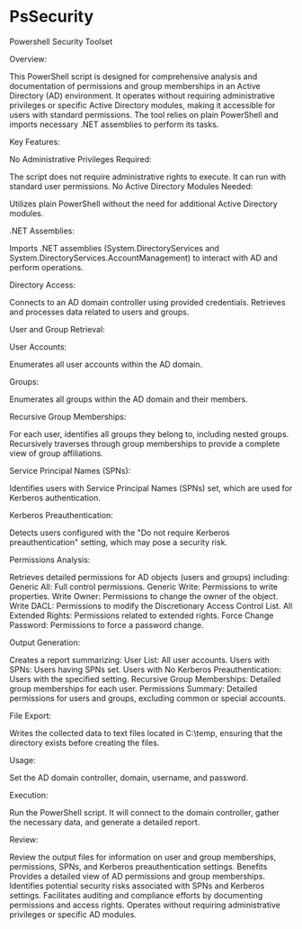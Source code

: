 # PsSecurity
Powershell Security Toolset

Overview:

This PowerShell script is designed for comprehensive analysis and documentation of permissions and group memberships in an Active Directory (AD) environment. It operates without requiring administrative privileges or specific Active Directory modules, making it accessible for users with standard permissions. The tool relies on plain PowerShell and imports necessary .NET assemblies to perform its tasks.

Key Features:

No Administrative Privileges Required:

The script does not require administrative rights to execute. It can run with standard user permissions.
No Active Directory Modules Needed:

Utilizes plain PowerShell without the need for additional Active Directory modules.

.NET Assemblies:

Imports .NET assemblies (System.DirectoryServices and System.DirectoryServices.AccountManagement) to interact with AD and perform operations.

Directory Access:

Connects to an AD domain controller using provided credentials.
Retrieves and processes data related to users and groups.

User and Group Retrieval:

User Accounts: 

Enumerates all user accounts within the AD domain.

Groups: 

Enumerates all groups within the AD domain and their members.

Recursive Group Memberships:

For each user, identifies all groups they belong to, including nested groups.
Recursively traverses through group memberships to provide a complete view of group affiliations.

Service Principal Names (SPNs):

Identifies users with Service Principal Names (SPNs) set, which are used for Kerberos authentication.

Kerberos Preauthentication:

Detects users configured with the "Do not require Kerberos preauthentication" setting, which may pose a security risk.

Permissions Analysis:

Retrieves detailed permissions for AD objects (users and groups) including:
Generic All: Full control permissions.
Generic Write: Permissions to write properties.
Write Owner: Permissions to change the owner of the object.
Write DACL: Permissions to modify the Discretionary Access Control List.
All Extended Rights: Permissions related to extended rights.
Force Change Password: Permissions to force a password change.

Output Generation:

Creates a report summarizing:
User List: All user accounts.
Users with SPNs: Users having SPNs set.
Users with No Kerberos Preauthentication: Users with the specified setting.
Recursive Group Memberships: Detailed group memberships for each user.
Permissions Summary: Detailed permissions for users and groups, excluding common or special accounts.

File Export:

Writes the collected data to text files located in C:\temp, ensuring that the directory exists before creating the files.

Usage:

Set the AD domain controller, domain, username, and password.

Execution:

Run the PowerShell script. It will connect to the domain controller, gather the necessary data, and generate a detailed report.

Review:

Review the output files for information on user and group memberships, permissions, SPNs, and Kerberos preauthentication settings.
Benefits
Provides a detailed view of AD permissions and group memberships.
Identifies potential security risks associated with SPNs and Kerberos settings.
Facilitates auditing and compliance efforts by documenting permissions and access rights.
Operates without requiring administrative privileges or specific AD modules.
